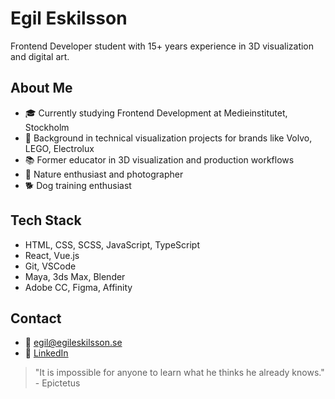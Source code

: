 # Egil Eskilsson
Frontend Developer student with 15+ years experience in 3D visualization and digital art.

## About Me
- 🎓 Currently studying Frontend Development at Medieinstitutet, Stockholm
- 🎨 Background in technical visualization projects for brands like Volvo, LEGO, Electrolux
- 📚 Former educator in 3D visualization and production workflows
- 🌲 Nature enthusiast and photographer
- 🐕 Dog training enthusiast

## Tech Stack
- HTML, CSS, SCSS, JavaScript, TypeScript
- React, Vue.js
- Git, VSCode
- Maya, 3ds Max, Blender
- Adobe CC, Figma, Affinity

## Contact
- 📧 egil@egileskilsson.se
- 🔗 [LinkedIn](https://www.linkedin.com/in/egileskilsson/)

> "It is impossible for anyone to learn what he thinks he already knows."  
> \- Epictetus


<!--
**bluemountain3d/bluemountain3d** is a ✨ _special_ ✨ repository because its `README.md` (this file) appears on your GitHub profile.

Here are some ideas to get you started:

- 🔭 I’m currently working on ...
- 🌱 I’m currently learning ...
- 👯 I’m looking to collaborate on ...
- 🤔 I’m looking for help with ...
- 💬 Ask me about ...
- 📫 How to reach me: ...
- 😄 Pronouns: ...
- ⚡ Fun fact: ...
-->
